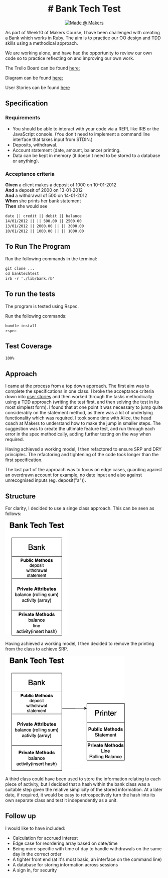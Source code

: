 <h1 align="center"> # Bank Tech Test </h1>

<p align="center">
    <a href="https://makers.tech/">
        <img src="https://img.shields.io/badge/-created%40makers-red"
            alt="Made @ Makers"></a>
</p>

As part of Week10 of Makers Course, I have been challenged with creating a Bank which works in Ruby. The aim is to practice our OO design and TDD skills using a methodical approach.

We are working alone, and have had the opportunity to review our own code so to practice reflecting on and improving our own work. 

The Trello Board can be found [here:](https://trello.com/c/po3loDD4/5-link-to-requirement)

Diagram can be found [here:](https://drive.google.com/file/d/1s23sRsFZ9sNXO4XqoVIz5WeLyjlkiwhS/view?usp=sharing)

User Stories can be found [here](https://docs.google.com/document/d/1R48fuoj0gbGOVL8Bn1dq-9qFzUY3SBDPvUp43D-pg4E/edit?usp=sharing)

## Specification

### Requirements

* You should be able to interact with your code via a REPL like IRB or the JavaScript console.  (You don't need to implement a command line interface that takes input from STDIN.)
* Deposits, withdrawal.
* Account statement (date, amount, balance) printing.
* Data can be kept in memory (it doesn't need to be stored to a database or anything).

### Acceptance criteria

**Given** a client makes a deposit of 1000 on 10-01-2012  
**And** a deposit of 2000 on 13-01-2012  
**And** a withdrawal of 500 on 14-01-2012  
**When** she prints her bank statement  
**Then** she would see

```
date || credit || debit || balance
14/01/2012 || || 500.00 || 2500.00
13/01/2012 || 2000.00 || || 3000.00
10/01/2012 || 1000.00 || || 1000.00
```

## To Run The Program

Run the following commands in the terminal:

```
git clone ...
cd banktechtest
irb -r './lib/bank.rb'
```

## To run the tests

The program is tested using Rspec. 

Run the following commands: 

```
bundle install
rspec
```

## Test Coverage

```
100%
```

## Approach

I came at the process from a top down approach. The first aim was to complete the specifications in one class. I broke the acceptance criteria down into [user stories](https://docs.google.com/document/d/1R48fuoj0gbGOVL8Bn1dq-9qFzUY3SBDPvUp43D-pg4E/edit?usp=sharing) and then worked through the tasks methodically using a TDD approach (writing the test first, and then solving the test in its most simplest form). I found that at one point it was necessary to jump quite considerably on the statement method, as there was a lot of underlying functionality which was required. I took some time with Alice, the head coach at Makers to understand how to make the jump in smaller steps. The suggestion was to create the ultimate feature test, and run through each error in the spec methodically, adding further testing on the way when required.

Having achieved a working model, I then refactored to ensure SRP and DRY principles. The refactoring and tightening of the code took longer than the first specification.

The last part of the approach was to focus on edge cases, guarding against an overdrawn account for example, no date input and also against unrecognised inputs (eg. deposit("a")).

## Structure

For clarity, I decided to use a singe class approach. This can be seen as follows:

![image1](https://github.com/samlandman/bank/blob/master/images/img1.png)

Having achieved a working model, I then decided to remove the printing from the class to achieve SRP. 

![image2](https://github.com/samlandman/bank/blob/master/images/img2.png)

A third class could have been used to store the information relating to each piece of activity, but I decided that a hash within the bank class was a suitable step given the relative simplicity of the stored information. At a later date, if required, it would be easy to retrospectively turn the hash into its own separate class and test it independently as a unit. 

## Follow up

I would like to have included:

- Calculation for accrued interest
- Edge case for reordering array based on date/time
- Being more specific with time of day to handle withdrawals on the same day in the correct order
- A tighter front end (at it's most basic, an interface on the command line)
- A database for storing information across sessions
- A sign in, for security




